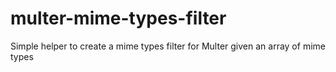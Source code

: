 # multer-mime-types-filter
Simple helper to create a mime types filter for Multer given an array of mime types
